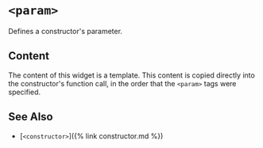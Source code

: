 # `<param>`
Defines a constructor's parameter.

## Content
The content of this widget is a template. This content is copied directly into
the constructor's function call, in the order that the `<param>` tags were
specified.

## See Also
- [`<constructor>`]({% link constructor.md %})
